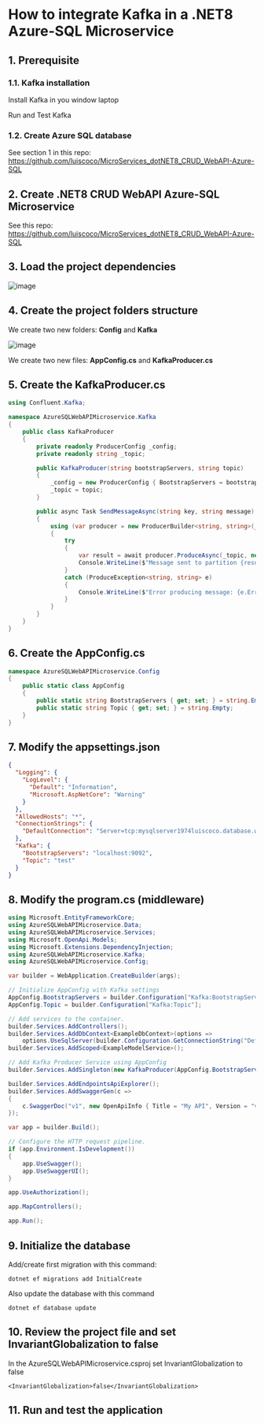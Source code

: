 # How to integrate Kafka in a .NET8 Azure-SQL Microservice

## 1. Prerequisite

### 1.1. Kafka installation

Install Kafka in you window laptop

Run and Test Kafka

### 1.2. Create Azure SQL database

See section 1 in this repo: https://github.com/luiscoco/MicroServices_dotNET8_CRUD_WebAPI-Azure-SQL

## 2. Create .NET8 CRUD WebAPI Azure-SQL Microservice

See this repo: https://github.com/luiscoco/MicroServices_dotNET8_CRUD_WebAPI-Azure-SQL

## 3. Load the project dependencies

![image](https://github.com/luiscoco/MicroServices-Kafka_dotNET8_CRUD_WebAPI-Azure-SQL/assets/32194879/25d953aa-c8ee-4b48-8525-efd257568f04)

## 4. Create the project folders structure

We create two new folders: **Config** and **Kafka**

![image](https://github.com/luiscoco/MicroServices-Kafka_dotNET8_CRUD_WebAPI-Azure-SQL/assets/32194879/9ad5e672-b90f-423a-b4e3-56f3a396a870)

We create two new files: **AppConfig.cs** and **KafkaProducer.cs**

## 5. Create the KafkaProducer.cs

```csharp
using Confluent.Kafka;

namespace AzureSQLWebAPIMicroservice.Kafka
{
    public class KafkaProducer
    {
        private readonly ProducerConfig _config;
        private readonly string _topic;

        public KafkaProducer(string bootstrapServers, string topic)
        {
            _config = new ProducerConfig { BootstrapServers = bootstrapServers };
            _topic = topic;
        }

        public async Task SendMessageAsync(string key, string message)
        {
            using (var producer = new ProducerBuilder<string, string>(_config).Build())
            {
                try
                {
                    var result = await producer.ProduceAsync(_topic, new Message<string, string> { Key = key, Value = message });
                    Console.WriteLine($"Message sent to partition {result.Partition} with offset {result.Offset}");
                }
                catch (ProduceException<string, string> e)
                {
                    Console.WriteLine($"Error producing message: {e.Error.Reason}");
                }
            }
        }
    }
}
```

## 6. Create the AppConfig.cs

```csharp
namespace AzureSQLWebAPIMicroservice.Config
{
    public static class AppConfig
    {
        public static string BootstrapServers { get; set; } = string.Empty;
        public static string Topic { get; set; } = string.Empty;
    }
}
```

## 7. Modify the appsettings.json

```json
{
  "Logging": {
    "LogLevel": {
      "Default": "Information",
      "Microsoft.AspNetCore": "Warning"
    }
  },
  "AllowedHosts": "*",
  "ConnectionStrings": {
    "DefaultConnection": "Server=tcp:mysqlserver1974luiscoco.database.windows.net,1433;Initial Catalog=mysqldatabasename;Persist Security Info=False;User ID=myadminlogin;Password=Luiscoco123456;MultipleActiveResultSets=False;Encrypt=True;TrustServerCertificate=False;Connection Timeout=30;"
  },
  "Kafka": {
    "BootstrapServers": "localhost:9092",
    "Topic": "test"
  }
}
```

## 8. Modify the program.cs (middleware)

```csharp
using Microsoft.EntityFrameworkCore;
using AzureSQLWebAPIMicroservice.Data;
using AzureSQLWebAPIMicroservice.Services;
using Microsoft.OpenApi.Models;
using Microsoft.Extensions.DependencyInjection;
using AzureSQLWebAPIMicroservice.Kafka;
using AzureSQLWebAPIMicroservice.Config;

var builder = WebApplication.CreateBuilder(args);

// Initialize AppConfig with Kafka settings
AppConfig.BootstrapServers = builder.Configuration["Kafka:BootstrapServers"];
AppConfig.Topic = builder.Configuration["Kafka:Topic"];

// Add services to the container.
builder.Services.AddControllers();
builder.Services.AddDbContext<ExampleDbContext>(options =>
    options.UseSqlServer(builder.Configuration.GetConnectionString("DefaultConnection")));
builder.Services.AddScoped<ExampleModelService>();

// Add Kafka Producer Service using AppConfig
builder.Services.AddSingleton(new KafkaProducer(AppConfig.BootstrapServers, AppConfig.Topic));

builder.Services.AddEndpointsApiExplorer();
builder.Services.AddSwaggerGen(c =>
{
    c.SwaggerDoc("v1", new OpenApiInfo { Title = "My API", Version = "v1" });
});

var app = builder.Build();

// Configure the HTTP request pipeline.
if (app.Environment.IsDevelopment())
{
    app.UseSwagger();
    app.UseSwaggerUI();
}

app.UseAuthorization();

app.MapControllers();

app.Run();
```

## 9. Initialize the database

Add/create first migration with this command:

```
dotnet ef migrations add InitialCreate
```

Also update the database with this command

```
dotnet ef database update
```

## 10. Review the project file and set InvariantGlobalization to false

In the AzureSQLWebAPIMicroservice.csproj set InvariantGlobalization to false

```
<InvariantGlobalization>false</InvariantGlobalization>
```

## 11. Run and test the application


